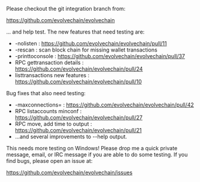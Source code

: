 Please checkout the git integration branch from:

https://github.com/evolvechain/evolvechain

... and help test.  The new features that need testing are:

* -nolisten : https://github.com/evolvechain/evolvechain/pull/11
* -rescan : scan block chain for missing wallet transactions
* -printtoconsole : https://github.com/evolvechain/evolvechain/pull/37
* RPC gettransaction details : https://github.com/evolvechain/evolvechain/pull/24
* listtransactions new features : https://github.com/evolvechain/evolvechain/pull/10

Bug fixes that also need testing:

* -maxconnections= : https://github.com/evolvechain/evolvechain/pull/42
* RPC listaccounts minconf : https://github.com/evolvechain/evolvechain/pull/27
* RPC move, add time to output : https://github.com/evolvechain/evolvechain/pull/21
* ...and several improvements to --help output.

This needs more testing on Windows!  Please drop me a quick private message, email, or IRC message if you are able to do some testing.  If you find bugs, please open an issue at:

https://github.com/evolvechain/evolvechain/issues
